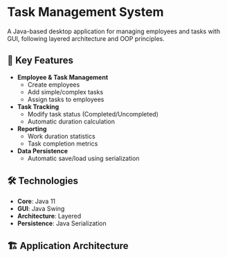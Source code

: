 # Task Management System

A Java-based desktop application for managing employees and tasks with GUI, following layered architecture and OOP principles.

## 🚀 Key Features
- **Employee & Task Management**
  - Create employees
  - Add simple/complex tasks
  - Assign tasks to employees
- **Task Tracking**
  - Modify task status (Completed/Uncompleted)
  - Automatic duration calculation
- **Reporting**
  - Work duration statistics
  - Task completion metrics
- **Data Persistence**
  - Automatic save/load using serialization

## 🛠️ Technologies
- **Core**: Java 11
- **GUI**: Java Swing
- **Architecture**: Layered 
- **Persistence**: Java Serialization

## 🏗️ Application Architecture
